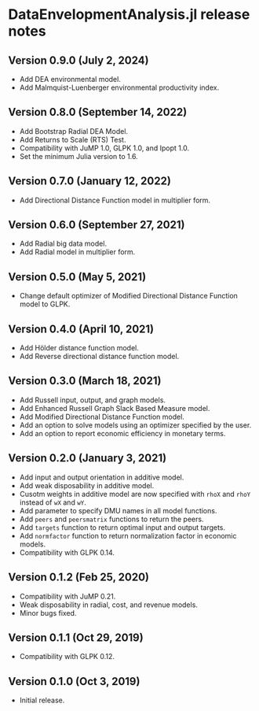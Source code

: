 DataEnvelopmentAnalysis.jl release notes
========================================

Version 0.9.0 (July 2, 2024)
----------------------------
- Add DEA environmental model.
- Add Malmquist-Luenberger environmental productivity index.

Version 0.8.0 (September 14, 2022)
----------------------------
- Add Bootstrap Radial DEA Model.
- Add Returns to Scale (RTS) Test.
- Compatibility with JuMP 1.0, GLPK 1.0, and Ipopt 1.0.
- Set the minimum Julia version to 1.6.

Version 0.7.0 (January 12, 2022)
----------------------------
- Add Directional Distance Function model in multiplier form.

Version 0.6.0 (September 27, 2021)
----------------------------
- Add Radial big data model.
- Add Radial model in multiplier form.

Version 0.5.0 (May 5, 2021)
----------------------------
- Change default optimizer of Modified Directional Distance Function model to GLPK.

Version 0.4.0 (April 10, 2021)
----------------------------

- Add Hölder distance function model.
- Add Reverse directional distance function model.

Version 0.3.0 (March 18, 2021)
----------------------------

- Add Russell input, output, and graph models.
- Add Enhanced Russell Graph Slack Based Measure model.
- Add Modified Directional Distance Function model.
- Add an option to solve models using an optimizer specified by the user.
- Add an option to report economic efficiency in monetary terms.

Version 0.2.0 (January 3, 2021)
----------------------------

- Add input and output orientation in additive model.
- Add weak disposability in additive model.
- Cusotm weights in additive model are now specified with `rhoX` and `rhoY` instead of `wX` and `wY`.
- Add parameter to specify DMU names in all model functions.
- Add `peers` and `peersmatrix` functions to return the peers.
- Add `targets` function to return optimal input and output targets.
- Add `normfactor` function to return normalization factor in economic models.
- Compatibility with GLPK 0.14.

Version 0.1.2 (Feb 25, 2020)
----------------------------

- Compatibility with JuMP 0.21.
- Weak disposability in radial, cost, and revenue models.
- Minor bugs fixed.

Version 0.1.1 (Oct 29, 2019)
----------------------------

- Compatibility with GLPK 0.12.

Version 0.1.0 (Oct 3, 2019)
---------------------------

- Initial release.
